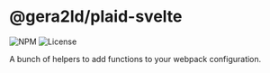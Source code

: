# @gera2ld/plaid-svelte

![NPM](https://img.shields.io/npm/v/@gera2ld/plaid-svelte.svg)
![License](https://img.shields.io/npm/l/@gera2ld/plaid-svelte.svg)

A bunch of helpers to add functions to your webpack configuration.
